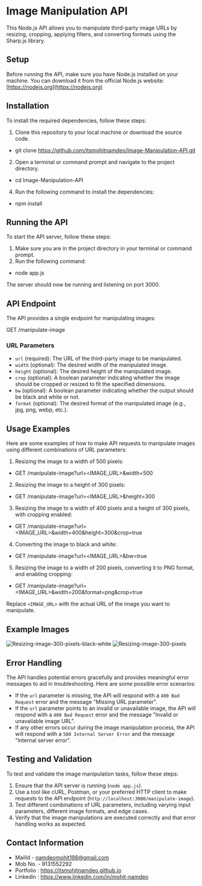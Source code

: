 # Image Manipulation API

This Node.js API allows you to manipulate third-party image URLs by resizing, cropping, applying filters, and converting formats using the Sharp.js library.

## Setup

Before running the API, make sure you have Node.js installed on your machine. You can download it from the official Node.js website: [https://nodejs.org](https://nodejs.org)

## Installation

To install the required dependencies, follow these steps:

1. Clone this repository to your local machine or download the source code.
  - git clone https://github.com/itsmohitnamdeo/Image-Manipulation-API.git
2. Open a terminal or command prompt and navigate to the project directory.
  - cd Image-Manipulation-API
4. Run the following command to install the dependencies:
  - npm install

## Running the API

To start the API server, follow these steps:

1. Make sure you are in the project directory in your terminal or command prompt.
2. Run the following command:
  - node app.js
    
The server should now be running and listening on port 3000.

## API Endpoint

The API provides a single endpoint for manipulating images:

GET /manipulate-image

### URL Parameters

- `url` (required): The URL of the third-party image to be manipulated.
- `width` (optional): The desired width of the manipulated image.
- `height` (optional): The desired height of the manipulated image.
- `crop` (optional): A boolean parameter indicating whether the image should be cropped or resized to fit the specified dimensions.
- `bw` (optional): A boolean parameter indicating whether the output should be black and white or not.
- `format` (optional): The desired format of the manipulated image (e.g., jpg, png, webp, etc.).

## Usage Examples

Here are some examples of how to make API requests to manipulate images using different combinations of URL parameters:

1. Resizing the image to a width of 500 pixels:

  - GET /manipulate-image?url=<IMAGE_URL>&width=500

2. Resizing the image to a height of 300 pixels:

  - GET /manipulate-image?url=<IMAGE_URL>&height=300

3. Resizing the image to a width of 400 pixels and a height of 300 pixels, with cropping enabled:

  - GET /manipulate-image?url=<IMAGE_URL>&width=400&height=300&crop=true

4. Converting the image to black and white:

  - GET /manipulate-image?url=<IMAGE_URL>&bw=true

5. Resizing the image to a width of 200 pixels, converting it to PNG format, and enabling cropping:

  - GET /manipulate-image?url=<IMAGE_URL>&width=200&format=png&crop=true


Replace `<IMAGE_URL>` with the actual URL of the image you want to manipulate.


## Example Images
![Resizing-image-300-pixels-black-white](https://github.com/itsmohitnamdeo/Image-Manipulation-API/assets/85800451/8e5bbd79-9525-4a33-8c35-6aaa8bcb93e9)
![Resizing-image-300-pixels](https://github.com/itsmohitnamdeo/Image-Manipulation-API/assets/85800451/85fe1743-07e2-466c-b301-87f5291944b4)


## Error Handling

The API handles potential errors gracefully and provides meaningful error messages to aid in troubleshooting. Here are some possible error scenarios:

- If the `url` parameter is missing, the API will respond with a `400 Bad Request` error and the message "Missing URL parameter".
- If the `url` parameter points to an invalid or unavailable image, the API will respond with a `400 Bad Request` error and the message "Invalid or unavailable image URL".
- If any other errors occur during the image manipulation process, the API will respond with a `500 Internal Server Error` and the message "Internal server error".

## Testing and Validation

To test and validate the image manipulation tasks, follow these steps:

1. Ensure that the API server is running (`node app.js`).
2. Use a tool like cURL, Postman, or your preferred HTTP client to make requests to the API endpoint (`http://localhost:3000/manipulate-image`).
3. Test different combinations of URL parameters, including varying input parameters, different image formats, and edge cases.
4. Verify that the image manipulations are executed correctly and that error handling works as expected.

## Contact Information

- MailId - namdeomohit198@gmail.com
- Mob No. - 9131552292
- Portfolio : https://itsmohitnamdeo.github.io
- Linkedin : https://www.linkedin.com/in/mohit-namdeo
